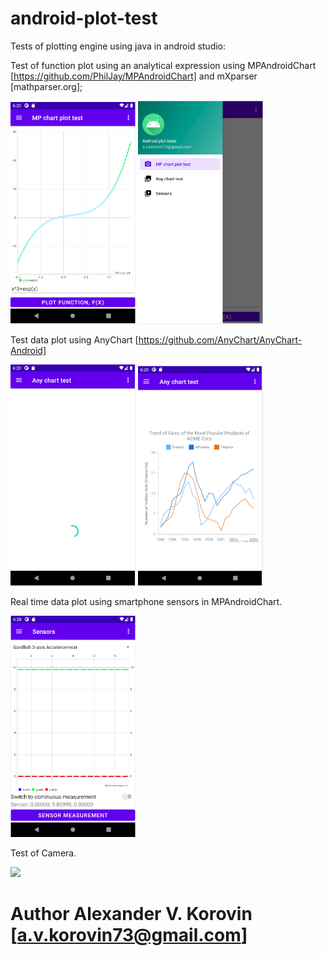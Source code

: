 # android-plot-test
Tests of plotting engine using java in android studio:

Test of function plot using an analytical expression using MPAndroidChart [https://github.com/PhilJay/MPAndroidChart] and mXparser [mathparser.org];

<img src="screen1.PNG" width=200px> <img src="screen1b.PNG" width=200px>

Test data plot using AnyChart [https://github.com/AnyChart/AnyChart-Android]

<img src="screen2.PNG" width=200px> <img src="screen2b.PNG" width=200px>

Real time data plot using smartphone sensors in MPAndroidChart.

<img src="screen3.PNG" width=200px>


Test of Camera.

<img src="screen4.jpg" width=200px>


# Author Alexander V. Korovin [a.v.korovin73@gmail.com]
